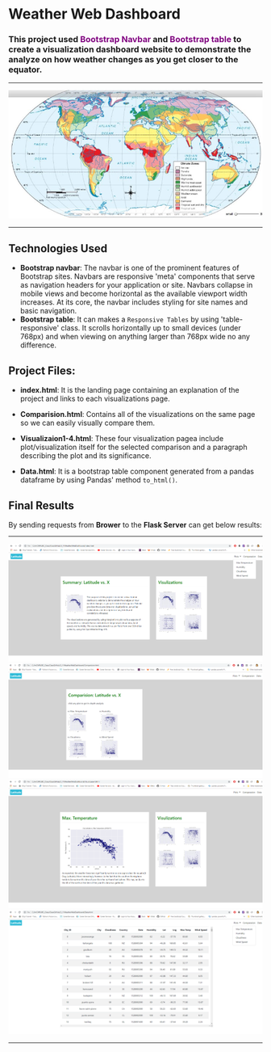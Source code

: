 
# Weather Web Dashboard

### This project used <span style="color:purple ;">**Bootstrap Navbar**</span> and <span style="color:purple ;">**Bootstrap table**</span> to create a visualization dashboard website to demonstrate the analyze on how weather changes as you get closer to the equator. 

- - -

![Climate.jpg](Resources/images/Climate.jpg)

- - -


## Technologies Used

*  **Bootstrap navbar**:  The navbar is one of the prominent features of Bootstrap sites. Navbars are responsive 'meta' components that serve as navigation headers for your application or site. Navbars collapse in mobile views and become horizontal as the available viewport width increases. At its core, the navbar includes styling for site names and basic navigation.
*  **Bootstrap table**:  It can makes a `Responsive Tables` by using 'table-responsive' class. It scrolls horizontally up to small devices (under 768px) and when viewing on anything larger than 768px wide no any difference.

## Project Files:

* **index.html**: It is the landing page containing an explanation of the project and links to each visualizations page. 

* **Comparision.html**: Contains all of the visualizations on the same page so we can easily visually compare them.

* **Visualizaion1-4.html**: These four visualization pagea include plot/visualization itself for the selected comparison and a paragraph describing the plot and its significance.

* **Data.html**: It is a bootstrap table component generated from a pandas dataframe by using Pandas' method `to_html()`. 


## Final Results

By sending requests from **Brower** to the **Flask Server** can get below results: 

- - -

![result1.png](Resources/images/result1.png)
![result2.png](Resources/images/result2.png)
![result3.png](Resources/images/result3.png)
![result4.png](Resources/images/result4.png)

- - -




